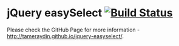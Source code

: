 jQuery easySelect [![Build Status](http://img.shields.io/travis/tameraydin/jquery-easyselect/master.svg?style=flat)](https://travis-ci.org/tameraydin/jquery-easyselect)
=================

Please check the GitHub Page for more information - http://tameraydin.github.io/jquery-easyselect/.

